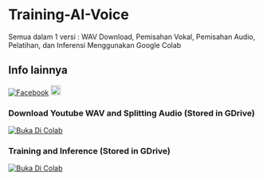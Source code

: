 # Training-AI-Voice
Semua dalam 1 versi : WAV Download, Pemisahan Vokal, Pemisahan Audio, Pelatihan, dan Inferensi Menggunakan Google Colab
## Info lainnya
[![Facebook](https://upload.wikimedia.org/wikipedia/commons/8/89/Facebook_Logo_%282019%29.svg)](https://www.facebook.com/nobyl)
<a href="https://www.instagram.com/darenobyl">
    <img src="https://upload.wikimedia.org/wikipedia/commons/thumb/9/95/Instagram_logo_2022.svg/600px-Instagram_logo_2022.svg.png" alt="Instagram" height="20">
</a>


### Download Youtube WAV and Splitting Audio (Stored in GDrive)
[![Buka Di Colab](https://colab.research.google.com/assets/colab-badge.svg)](https://colab.research.google.com/drive/1epuOzmbxIScg9G12JoZuwR112UelDFqS)

### Training and Inference (Stored in GDrive)
[![Buka Di Colab](https://colab.research.google.com/assets/colab-badge.svg)](https://colab.research.google.com/github/ardha27/AI-Song-Cover-RVC/blob/main/RVC_Training.ipynb)
